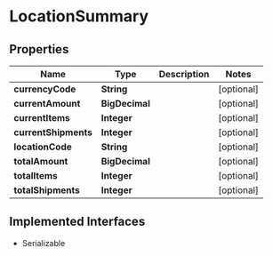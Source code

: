 

# LocationSummary


## Properties

| Name | Type | Description | Notes |
|------------ | ------------- | ------------- | -------------|
|**currencyCode** | **String** |  |  [optional] |
|**currentAmount** | **BigDecimal** |  |  [optional] |
|**currentItems** | **Integer** |  |  [optional] |
|**currentShipments** | **Integer** |  |  [optional] |
|**locationCode** | **String** |  |  [optional] |
|**totalAmount** | **BigDecimal** |  |  [optional] |
|**totalItems** | **Integer** |  |  [optional] |
|**totalShipments** | **Integer** |  |  [optional] |


## Implemented Interfaces

* Serializable


